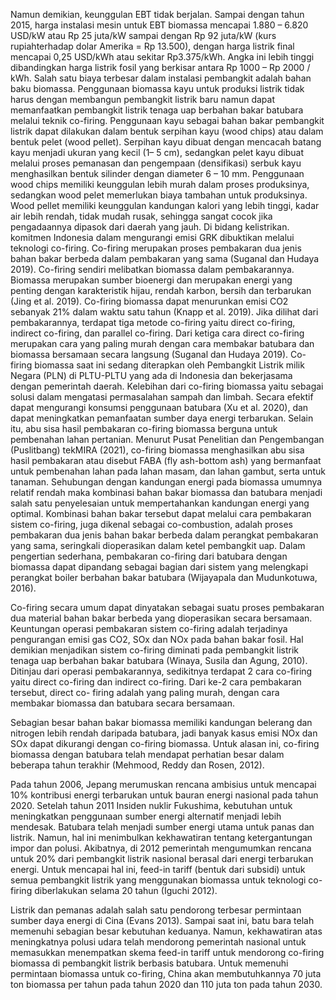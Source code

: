 Namun demikian, keunggulan EBT tidak berjalan. Sampai dengan tahun 2015, harga instalasi mesin untuk EBT biomassa mencapai 1.880 – 6.820 USD/kW atau Rp 25 juta/kW sampai dengan Rp 92 juta/kW (kurs rupiahterhadap dolar Amerika = Rp 13.500), dengan harga listrik final mencapai 0,25 USD/kWh atau sekitar Rp3.375/kWh. Angka ini lebih tinggi dibandingkan harga listrik fosil yang berkisar antara Rp 1000 – Rp 2000 / kWh. Salah satu biaya terbesar dalam instalasi pembangkit adalah bahan baku biomassa.
Penggunaan biomassa kayu untuk produksi listrik tidak harus dengan membangun pembangkit listrik baru namun dapat memanfaatkan pembangkit listrik tenaga uap berbahan bakar batubara melalui teknik co-firing. Penggunaan kayu sebagai bahan bakar pembangkit listrik dapat dilakukan dalam bentuk serpihan kayu (wood chips) atau dalam bentuk pelet (wood pellet). Serpihan kayu dibuat dengan mencacah batang kayu menjadi ukuran yang kecil (1– 5 cm), sedangkan pelet kayu dibuat melalui proses pemanasan dan pengempaan (densifikasi) serbuk kayu menghasilkan bentuk silinder dengan diameter 6 – 10 mm. Penggunaan wood chips memiliki keunggulan lebih murah dalam proses produksinya, sedangkan wood pelet memerlukan biaya tambahan untuk produksinya. Wood pellet memiliki keunggulan kandungan kalori yang lebih tinggi, kadar air lebih rendah, tidak mudah rusak, sehingga sangat cocok jika pengadaannya dipasok dari daerah yang jauh.
Di bidang kelistrikan. komitmen Indonesia dalam mengurangi emisi GRK dibuktikan melalui teknologi co-firing. Co-firing merupakan proses pembakaran dua jenis bahan bakar berbeda dalam pembakaran yang sama (Suganal dan Hudaya 2019). Co-firing sendiri melibatkan biomassa dalam pembakarannya. Biomassa merupakan sumber bioenergi dan merupakan energi yang penting dengan karakteristik hijau, rendah karbon, bersih dan terbarukan (Jing et al. 2019). Co-firing biomassa dapat menurunkan emisi CO2 sebanyak 21% dalam waktu satu tahun (Knapp et al. 2019). Jika dilihat dari pembakarannya, terdapat tiga metode co-firing yaitu direct co-firing, indirect co-firing, dan parallel co-firing. Dari ketiga cara direct co-firing merupakan cara yang paling murah dengan cara membakar batubara dan biomassa bersamaan secara langsung (Suganal dan Hudaya 2019). Co-firing biomassa saat ini sedang diterapkan oleh Pembangkit Listrik milik Negara (PLN) di PLTU-PLTU yang ada di Indonesia dan bekerjasama dengan pemerintah daerah.
Kelebihan dari co-firing biomassa yaitu sebagai solusi dalam mengatasi permasalahan sampah dan limbah. Secara efektif dapat mengurangi konsumsi penggunaan batubara (Xu et al. 2020), dan dapat meningkatkan pemanfaatan sumber daya energi terbarukan. Selain itu, abu sisa hasil pembakaran co-firing biomassa berguna untuk pembenahan lahan pertanian. Menurut Pusat Penelitian dan Pengembangan (Puslitbang) tekMIRA (2021), co-firing biomassa menghasilkan abu sisa hasil pembakaran atau disebut FABA (fly ash-bottom ash) yang bermanfaat untuk pembenahan lahan pada lahan masam, dan lahan gambut, serta untuk tanaman.
Sehubungan dengan kandungan energi pada biomassa umumnya relatif rendah maka kombinasi bahan bakar biomassa dan batubara menjadi salah satu penyelesaian untuk mempertahankan kandungan energi yang optimal. Kombinasi bahan bakar tersebut dapat melalui cara pembakaran sistem co-firing, juga dikenal sebagai co-combustion, adalah proses pembakaran dua jenis bahan bakar berbeda dalam perangkat pembakaran yang sama, seringkali dioperasikan dalam ketel pembangkit uap. Dalam pengertian sederhana, pembakaran co-firing dari batubara dengan biomassa dapat dipandang sebagai bagian dari sistem yang melengkapi perangkat boiler berbahan bakar batubara (Wijayapala dan Mudunkotuwa, 2016).

Co-firing secara umum dapat dinyatakan sebagai suatu proses pembakaran dua material bahan bakar berbeda yang dioperasikan secara bersamaan. Keuntungan operasi pembakaran sistem co-firing adalah terjadinya pengurangan emisi gas CO2, SOx dan NOx pada bahan bakar fosil. Hal demikian menjadikan sistem co-firing diminati pada pembangkit listrik tenaga uap berbahan bakar batubara (Winaya, Susila dan Agung, 2010). Ditinjau dari operasi pembakarannya, sedikitnya terdapat 2 cara co-firing yaitu direct co-firing dan indirect co-firing. Dari ke-2 cara pembakaran tersebut, direct co- firing adalah yang paling murah, dengan cara membakar biomassa dan batubara secara bersamaan.

Sebagian besar bahan bakar biomassa memiliki kandungan belerang dan nitrogen lebih rendah daripada batubara, jadi banyak kasus emisi NOx dan SOx dapat dikurangi dengan co-firing biomassa. Untuk alasan ini, co-firing biomassa dengan batubara telah mendapat perhatian besar dalam beberapa tahun terakhir (Mehmood, Reddy dan Rosen, 2012).

Pada tahun 2006, Jepang merumuskan rencana ambisius untuk mencapai 10% kontribusi energi terbarukan untuk bauran energi nasional pada tahun 2020. Setelah tahun 2011 Insiden nuklir Fukushima, kebutuhan untuk meningkatkan penggunaan sumber energi alternatif menjadi lebih mendesak. Batubara telah menjadi sumber energi utama untuk panas dan listrik. Namun, hal ini menimbulkan kekhawatiran tentang ketergantungan impor dan polusi. Akibatnya, di 2012 pemerintah mengumumkan rencana untuk 20% dari pembangkit listrik nasional berasal dari energi terbarukan energi. Untuk mencapai hal ini, feed-in tariff (bentuk dari subsidi) untuk semua pembangkit listrik yang menggunakan biomassa untuk teknologi co-firing diberlakukan selama 20 tahun (Iguchi 2012).

Listrik dan pemanas adalah salah satu pendorong terbesar permintaan sumber daya energi di Cina (Evans 2013). Sampai saat ini, batu bara telah memenuhi sebagian besar kebutuhan keduanya. Namun, kekhawatiran atas meningkatnya polusi udara telah mendorong pemerintah nasional untuk memasukkan menempatkan skema feed-in tariff untuk mendorong co-firing biomassa di pembangkit listrik berbasis batubara. Untuk memenuhi permintaan biomassa untuk co-firing, China akan membutuhkannya 70 juta ton biomassa per tahun pada tahun 2020 dan 110 juta ton pada tahun 2030.